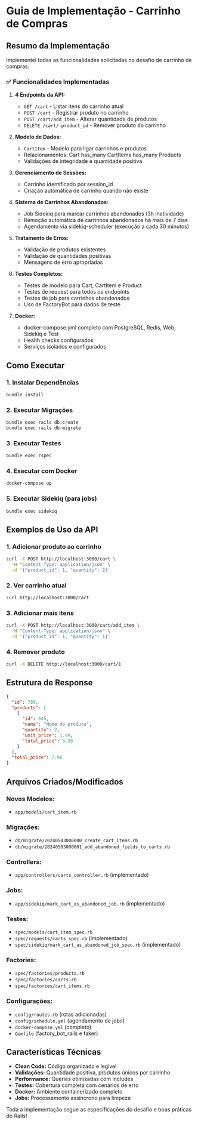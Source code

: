 # Guia de Implementação - Carrinho de Compras

## Resumo da Implementação

Implementei todas as funcionalidades solicitadas no desafio de carrinho de compras:

### ✅ Funcionalidades Implementadas

1. **4 Endpoints da API:**
   - `GET /cart` - Listar itens do carrinho atual
   - `POST /cart` - Registrar produto no carrinho
   - `POST /cart/add_item` - Alterar quantidade de produtos
   - `DELETE /cart/:product_id` - Remover produto do carrinho

2. **Modelo de Dados:**
   - `CartItem` - Modelo para ligar carrinhos e produtos
   - Relacionamentos: Cart has_many CartItems has_many Products
   - Validações de integridade e quantidade positiva

3. **Gerenciamento de Sessões:**
   - Carrinho identificado por session_id
   - Criação automática de carrinho quando não existe

4. **Sistema de Carrinhos Abandonados:**
   - Job Sidekiq para marcar carrinhos abandonados (3h inatividade)
   - Remoção automática de carrinhos abandonados há mais de 7 dias
   - Agendamento via sidekiq-scheduler (execução a cada 30 minutos)

5. **Tratamento de Erros:**
   - Validação de produtos existentes
   - Validação de quantidades positivas
   - Mensagens de erro apropriadas

6. **Testes Completos:**
   - Testes de modelo para Cart, CartItem e Product
   - Testes de request para todos os endpoints
   - Testes de job para carrinhos abandonados
   - Uso de FactoryBot para dados de teste

7. **Docker:**
   - docker-compose.yml completo com PostgreSQL, Redis, Web, Sidekiq e Test
   - Health checks configurados
   - Serviços isolados e configurados

## Como Executar

### 1. Instalar Dependências
```bash
bundle install
```

### 2. Executar Migrações
```bash
bundle exec rails db:create
bundle exec rails db:migrate
```

### 3. Executar Testes
```bash
bundle exec rspec
```

### 4. Executar com Docker
```bash
docker-compose up
```

### 5. Executar Sidekiq (para jobs)
```bash
bundle exec sidekiq
```

## Exemplos de Uso da API

### 1. Adicionar produto ao carrinho
```bash
curl -X POST http://localhost:3000/cart \
  -H "Content-Type: application/json" \
  -d '{"product_id": 1, "quantity": 2}'
```

### 2. Ver carrinho atual
```bash
curl http://localhost:3000/cart
```

### 3. Adicionar mais itens
```bash
curl -X POST http://localhost:3000/cart/add_item \
  -H "Content-Type: application/json" \
  -d '{"product_id": 1, "quantity": 1}'
```

### 4. Remover produto
```bash
curl -X DELETE http://localhost:3000/cart/1
```

## Estrutura de Response

```json
{
  "id": 789,
  "products": [
    {
      "id": 645,
      "name": "Nome do produto",
      "quantity": 2,
      "unit_price": 1.99,
      "total_price": 3.98
    }
  ],
  "total_price": 7.96
}
```

## Arquivos Criados/Modificados

### Novos Modelos:
- `app/models/cart_item.rb`

### Migrações:
- `db/migrate/20240503000000_create_cart_items.rb`
- `db/migrate/20240503000001_add_abandoned_fields_to_carts.rb`

### Controllers:
- `app/controllers/carts_controller.rb` (implementado)

### Jobs:
- `app/sidekiq/mark_cart_as_abandoned_job.rb` (implementado)

### Testes:
- `spec/models/cart_item_spec.rb`
- `spec/requests/carts_spec.rb` (implementado)
- `spec/sidekiq/mark_cart_as_abandoned_job_spec.rb` (implementado)

### Factories:
- `spec/factories/products.rb`
- `spec/factories/carts.rb`
- `spec/factories/cart_items.rb`

### Configurações:
- `config/routes.rb` (rotas adicionadas)
- `config/schedule.yml` (agendamento de jobs)
- `docker-compose.yml` (completo)
- `Gemfile` (factory_bot_rails e faker)

## Características Técnicas

- **Clean Code:** Código organizado e legível
- **Validações:** Quantidade positiva, produtos únicos por carrinho
- **Performance:** Queries otimizadas com includes
- **Testes:** Cobertura completa com cenários de erro
- **Docker:** Ambiente containerizado completo
- **Jobs:** Processamento assíncrono para limpeza

Toda a implementação segue as especificações do desafio e boas práticas do Rails!
